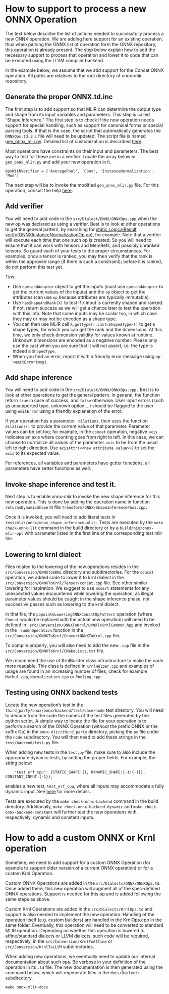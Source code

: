 <!--- SPDX-License-Identifier: Apache-2.0 -->

# How to support to process a new ONNX Operation

The text below describe the list of actions needed to successfully process a new ONNX operation. We are adding here support for an existing operation, thus when parsing the ONNX list of operation form the ONNX repository, this operation is already present. The step below explain how to add the necessary support to process that operation and lower it to code that can be executed using the LLVM compiler backend.

In the example below, we assume that we add support for the Concat ONNX operation. All paths are relatives to the root directory of onnx-mlir repository.


## Generate the proper ONNX.td.inc

The first step is to add support so that MLIR can determine the output type and shape from its input variables and parameters. This step is called “Shape Inference.” The first step is to check if the new operation needs support for  special handling, such as support for canonical forms or special parsing tools. If that is the case, the script that automatically generates the `ONNXOps.td.inc` file will need to be updated.  The script file is named [gen_onnx_mlir.py](../utils/gen_onnx_mlir.py). Detailed list of customization is described [here](ImportONNXDefs.md#customization).

Most operations have constraints on their input and parameters. The best way to test for these are in a verifier. Locate the array below in `gen_onnx_mlir.py` and add your new operation in it.
```
OpsWithVerifier = ['AveragePool', 'Conv', 'InstanceNormalization', 'Mod']
```

The next step will be to invoke the modified `gen_onnx_mlir.py` file. For this operation, consult the help [here](ImportONNXDefs.md).

## Add verifier

You will need to add code in the `src/Dialect/ONNX/ONNXOps.cpp` when the new op was declared as using a verifier.  Best is to look at other operations to get the general pattern, by searching for [static LogicalResult verify(ONNXInstanceNormalizationOp op)](../src/Dialect/ONNX/ONNXOps.cpp), for example. Note that a verifier will execute each time that one such op is created. So you will need to ensure that it can work with tensors and MemRefs, and possibly unranked tensors. So guard each of your tests to the proper circumstances. For examples, once a tensor is ranked, you may then verify that the rank is within the approved range (if there is such a constraint); before it is ranked, do not perform this test yet.

Tips:
* Use `operandAdaptor` object to get the inputs (must use  `operandAdaptor` to get the current values of the inputs) and the `op` object to get the attributes (can use `op` because attributes are typically immutable). 
* Use `hasShapeAndRank(X)` to test if `X` input is currently shaped and ranked. If not, return success as we will get a chance later to test the operation with this info. Note that some inputs may be scalar too, in which case they may or may not be encoded as a shape type.
* You can then use MLIR call `X.getType().cast<ShapedType>()` to get a shape types, for which you can get the rank and the dimensions. At this time, we only check dimension validity for values known at runtime. Unknown dimensions are encoded as a negative number. Please only use the cast when you are sure that it will not assert, i.e. the type is indeed a `ShapedType`.
* When you find an error, report it with a friendly error message using `op->emitError(msg)`.

## Add shape inference

You will need to add code in the `src/Dialect/ONNX/ONNXOps.cpp.` Best is to look at other operations to get the general pattern. In general, the function return `true` in case of success, and `false` otherwise. User input errors (such as unsupported type, unknown option,…) should be flagged to the user using `emitError` using a friendly explanation of the error.

If your operation has a parameter ` dilations`, then uses the function ` dilations()` to provide the current value of that parameter. Parameter values can be set too; for example, in the `concat` operation, negative `axis` indicates an axis where counting goes from right to left. In this case, we can choose to normalize all values of the parameter `axis` to be from the usual left to right direction. Use `axisAttr(<<new attribute value>>)` to set the `axis` to its expected value. 

For references, all variables and parameters have getter functions, all parameters have setter functions as well.

## Invoke shape inference and test it. 

Next step is to enable onnx-mlir to invoke the new shape inference for this new operation. This is done by adding the operation name in function ` returnsDynamicShape` in file `Transform/ONNX/ShapeInferencePass.cpp.`

Once it is invoked, you will need to add literal tests in ` test/mlir/onnx/onnx_shape_inference.mlir.` Tests are executed by the `make check-onnx-lit` command in the build directory or by a `build/bin/onnx-mlir-opt` with parameter listed in the first line of the corresponding test mlir file.

## Lowering to krnl dialect

Files related to the lowering of the new operations resides in the `src/Conversion/ONNXtoKRNL` directory and subdirectories. For the `concat` operation, we added code to lower it to krnl dialect in the `src/Conversion/ONNXToKrnl/Tensor/concat.cpp` file. See other similar lowering for inspiration. We suggest to use `assert` statements for any unexpected values encountered while lowering the operation, as illegal parameter values should be caught in the shape inference phase, not successive passes such as lowering to the krnl dialect.

In that file, the `populateLoweringONNXConcatOpPattern` operation (where `Concat` would be replaced with the actual new operation) will need to be defined in ` src/Conversion/ONNXToKrnl/ONNXToKrnlCommon.hpp` and invoked in the ` runOnOperation` function in the ` src/Conversion/ONNXToKrnl/ConvertONNXToKrnl.cpp` file.

To compile properly, you will also need to add the new `.cpp` file in the ` src/Conversion/ONNXToKrnl/CMakeLists.txt` file.

We recommend the use of KrnlBuilder class infrastructure to make the code more readable. This class is defined in `KrnlHelper.cpp` and examples of usage are found in an increasing number of files, check for example `MatMul.cpp`, `Normalization.cpp` or `Pooling.cpp`.

## Testing using ONNX backend tests

Locate the new operation’s test in the ` third_party/onnx/onnx/backend/test/case/node` test directory. You will need to deduce from the code the names of the test files generated by the python script. A simple way to locate the file for your operation is to perform a search of the ONNX Operation (without the prefix ONNX or the suffix Op) in the `onnx-mlir/third_party` directory, picking the `py` file under the `node` subdirectory. You will then need to add these strings in the ` test/backend/test.py` file.

When adding new tests in the `test.py` file, make sure to also include the appropriate dynamic tests, by setting the proper fields. For example, the string below:
```
    "test_erf_cpu": {STATIC_SHAPE:{}, DYNAMIC_SHAPE:{-1:{-1}}, CONSTANT_INPUT:{-1}},
```
enables a new test, `test_erf_cpu`, where all inputs may accommodate a fully dynamic input. See [here](Testing.md) for more details.

Tests are executed by the `make check-onnx-backend` command in the build directory. Additionally, `make check-onnx-backend-dynamic` and `make check-onnx-backend-constant` will further test the new operations with, respectively, dynamic and constant inputs.

# How to add a custom ONNX or Krnl operation

Sometime, we need to add support for a custom ONNX Operation (for example to support older version of a current ONNX operation) or for a custom Krnl Operation. 

Custom ONNX Operations are added in the `src/Dialects/ONNX/ONNXOps.td`. Once added there, this new operation will augment all of the spec-defined ONNX operations. Support is needed for this op and is added following the same steps as above.

Custom Krnl Operations are added in the `src/Dialects/KrnlOps.td` and support is also needed to implement the new operation. Handling of the operation itself (e.g. custom builders) are handled in the KrnlOps.cpp in the same folder. Eventually, this operation will need to be converted to standard MLIR operation. Depending on whether this operation is lowered to affine/standard dialects or LLVM dialects, such code will be required, respectively, in the `src/Conversion/KrnlToAffine` or `src/Conversion/KrnlToLLVM` subdirectories. 

When adding new operations, we eventually need to update our internal documentation about such ops. Be verbose in your definition of the operation in its `.td` file. The new documentation is then generated using the command below, which will regenerate files in the `docs/Dialects` subdirectory.

``` shell
make onnx-mlir-docs
```

